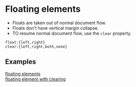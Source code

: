 # Floating elements

- Floats are taken out of normal document flow.  
- Floats don't have vertical margin collapse.  
- TO resume normal document flow, use the `clear` property.

`float:{left,right}`  
`clear:{left,right,both,none}`  

## Examples

[floating elements](./floating-elements/floating.html)  
[floating element with clearing](./floating-elements/floating-clear.html)